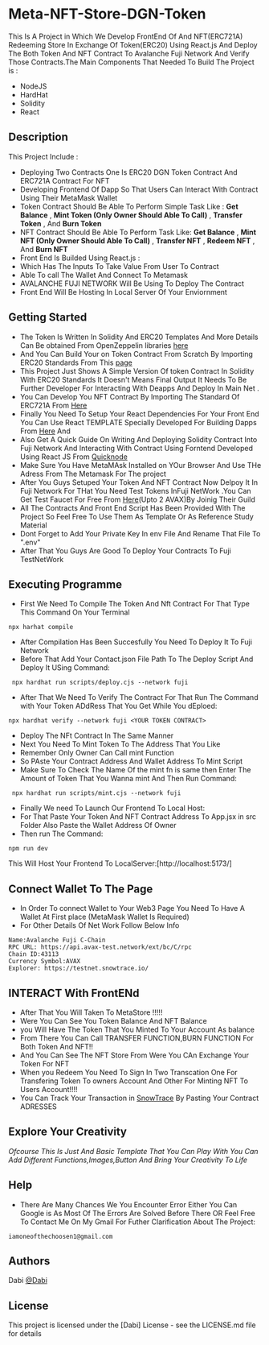 # Meta-NFT-Store-DGN-Token
This Is A Project in Which We Develop FrontEnd Of And NFT(ERC721A) Redeeming Store In Exchange Of Token(ERC20) Using React.js And Deploy The Both Token And NFT Contract To Avalanche Fuji Network And Verify Those Contracts.The Main Components That Needed To Build The Project is :
* NodeJS
* HardHat
* Solidity
* React
[](MetaStore.jpg)
## Description
This Project Include :
* Deploying Two Contracts One Is ERC20 DGN Token Contract And ERC721A Contract For NFT
* Developing Frontend Of Dapp So That Users Can Interact With Contract Using Their MetaMask Wallet
* Token Contract Should Be Able To Perform Simple Task Like :
**Get Balance**  ,
**Mint Token (Only Owner Should Able To Call)** ,
**Transfer Token** ,
 And **Burn Token**
* NFT Contract Should Be Able To Perform Task Like:
**Get Balance**  ,
**Mint NFT (Only Owner Should Able To Call)** ,
**Transfer NFT** ,
**Redeem NFT** ,
 And **Burn NFT**
* Front End Is Builded Using React.js :
* Which Has The Inputs To Take Value From User To Contract
* Able To call The Wallet And Connect To Metamask
* AVALANCHE FUJI NETWORK Will Be Using To Deploy The Contract
* Front End Will Be Hosting In Local Server Of Your Enviornment
## Getting Started
* The Token Is Written In Solidity And ERC20 Templates And More Details Can Be obtained From OpenZeppelin libraries [here](https://openzeppelin.com/contracts/)
* And You Can Build Your on Token Contract From Scratch By Importing ERC20 Standards From This [page](@openzeppelin/contracts@5.0.1/token/ERC20/ERC20.sol)
* This Project Just Shows A Simple Version Of token Contract In Solidity With ERC20 Standards It Doesn't Means Final Output It Needs To Be Further Developer For Interacting With Deapps And Deploy In Main Net .
* You Can Develop You NFT Contract By Importing The Standard  Of ERC721A From [Here](https://github.com/chiru-labs/ERC721A)
* Finally You Need To Setup Your React Dependencies For Your Front End You Can Use React TEMPLATE Specially Developed For Building Dapps From [Here](https://create-react-app.dev/) And
* Also Get A Quick Guide On Writing And Deploying Solidity Contract Into Fuji Network And Interacting With Contract Using Forntend Developed Using React JS From [Quicknode](https://www.quicknode.com/guides/other-chains/avalanche/how-to-create-a-dapp-on-avalanches-fuji-testnet-with-quicknode)
* Make Sure You Have MetaMAsk Installed on YOur Browser And Use THe Adress From The Metamask For The project
* After You Guys Setuped Your Token And NFT Contract Now Delpoy It In Fuji Network For THat You Need Test Tokens InFuji NetWork .You Can Get Test Faucet For Free From [Here](https://faucet.avax-test.network/)(Upto 2 AVAX)By Joinig Their Guild
* All The Contracts And Front End Script Has Been Provided With The Project So Feel Free To Use Them As Template Or As Reference Study Material
* Dont Forget to Add Your Private Key In env File And Rename That File To ".env"
* After That You Guys Are Good To Deploy Your Contracts To Fuji TestNetWork
## Executing Programme
* First We Need To Compile The Token And Nft Contract For That Type This Command On Your Terminal
````
npx harhat compile
````
* After Compilation Has Been Succesfully You Need To Deploy It To Fuji Network
* Before That Add Your Contact.json File Path To The Deploy Script And Deploy It USing Command:
````
 npx hardhat run scripts/deploy.cjs --network fuji
````
* After That We Need To Verify The Contract For That Run The Command with Your Token ADdRess That You Get While You dEploed:
````
npx hardhat verify --network fuji <YOUR TOKEN CONTRACT>
````
* Deploy The NFt Contract In The Same Manner
* Next You Need To Mint Token To The Address That You Like
* Remember Only Owner Can Call mint Function
* So PAste Your Contract Address And Wallet Address To Mint Script
* Make Sure To Check The Name Of the mint fn is same then Enter The Amount of Token That You Wanna mint And Then Run Command:
````
 npx hardhat run scripts/mint.cjs --network fuji
````
* Finally We need To Launch Our Frontend To Local Host:
* For That Paste Your Token And NFT Contract Address To App.jsx in src Folder Also Paste the Wallet Address Of Owner
* Then run The Command:
 ````
npm run dev
````
This Will Host Your Frontend To LocalServer:[http://localhost:5173/]
## Connect Wallet To The Page
* In Order To connect Wallet to Your Web3 Page You Need To Have A Wallet At First place (MetaMask Wallet Is Required)
* For Other Details Of Net Work Follow Below Info
````
Name:Avalanche Fuji C-Chain
RPC URL: https://api.avax-test.network/ext/bc/C/rpc
Chain ID:43113
Currency Symbol:AVAX
Explorer: https://testnet.snowtrace.io/
````
[](NFTStore.jpg)
## INTERACT With FrontENd
* After That You Will Taken To MetaStore !!!!!
* Were You Can See You Token Balance And NFT Balance
* you Will Have The Token That You Minted To Your Account As balance
* From There You Can Call TRANSFER FUNCTION,BURN FUNCTION For Both Token And NFT!!
* And You Can See The NFT Store From Were You CAn Exchange Your Token For NFT
* When you Redeem You Need To Sign In Two Transcation One For Transfering Token To owners Account And Other For Minting NFT To Users Account!!!!
* You Can Track Your Transaction in [SnowTrace](https://testnet.snowtrace.io/) By Pasting Your Contract ADRESSES
## Explore Your Creativity
*Ofcourse This Is Just And Basic Template That You Can Play With You Can Add Different Functions,Images,Button And Bring Your Creativity To Life*
## Help
* There Are Many Chances We You Encounter Error Either You Can Google is As Most Of The Errors Are Solved Before There OR
 Feel Free To Contact Me On My Gmail For Futher Clarification About The Project:
````
iamoneofthechoosen1@gmail.com
````

## Authors

Dabi 
[@Dabi](iamoneofthechoosen1@gmial.com)


## License

This project is licensed under the [Dabi] License - see the LICENSE.md file for details





